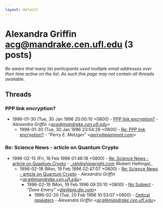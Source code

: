 ```yaml
---
layout: default
---
```


# Alexandra Griffin <acg@mandrake.cen.ufl.edu> (3 posts)

_Be aware that many list participants used multiple email addresses over their time active on the list. As such this page may not contain all threads available._

## Threads

### PPP link encryption?
+ 1996-01-30 (Tue, 30 Jan 1996 20:00:10 +0800) - [PPP link encryption?](/archive/1996/01/e38e4530cf31316ba0c25aa54812a806e830da7ab9ee8c2d243f2895fc0c0f18) - _Alexandra Griffin \<acg@mandrake.cen.ufl.edu\>_
  + 1996-01-30 (Tue, 30 Jan 1996 23:54:29 +0800) - [Re: PPP link encryption?](/archive/1996/01/37ae293c0c5bbfa947fb9245352313e5aa2083329a1ea94d3999c8635fc7035f) - _"Perry E. Metzger" \<perry@piermont.com\>_

### Re: Science News - article on Quantum Crypto
+ 1996-02-15 (Fri, 16 Feb 1996 01:46:18 +0800) - [Re: Science News - article on Quantum Crypto](/archive/1996/02/9fa09e1522dd5781d0bae154e1c7ad0e9a289115d8edb8ab9302cfa19ae42063) - _rah@shipwright.com (Robert Hettinga)_
  + 1996-02-18 (Mon, 19 Feb 1996 02:47:07 +0800) - [Re: Science News - article on Quantum Crypto](/archive/1996/02/beabf374cce26e817916f092cad37b9ab65bb56d2c54fccb52076b3945a7c16b) - _Alexandra Griffin \<acg@mandrake.cen.ufl.edu\>_
    + 1996-02-19 (Mon, 19 Feb 1996 09:35:10 +0800) - [No Subject](/archive/1996/02/1695b6b4612098296564b6fe45bc2ba2f06b44e1240a7fc624f23cc074a4ad9e) - _"Dave Emery" \<die@pig.die.com\>_
      + 1996-02-20 (Tue, 20 Feb 1996 10:53:07 +0800) - [Optical repeaters](/archive/1996/02/78567702abfa18358c038afe833ef73a4a17a8979c869ec572f3e02c62a80c27) - _Alexandra Griffin \<acg@mandrake.cen.ufl.edu\>_

